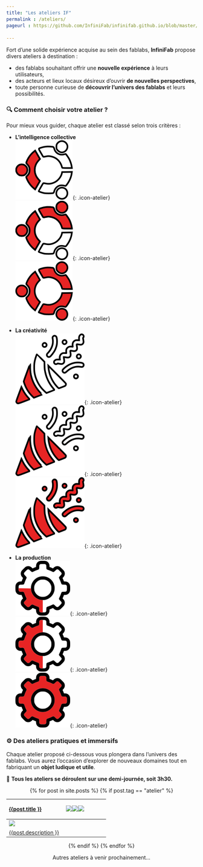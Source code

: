 ```yaml
---
title: "Les ateliers IF"
permalink : /ateliers/
pageurl : https://github.com/InfiniFab/infinifab.github.io/blob/master/ateliers.md

---
```

Fort d’une solide expérience acquise au sein des fablabs, **InfiniFab** propose divers ateliers à destination :  
- des fablabs souhaitant offrir une **nouvelle expérience** à leurs utilisateurs,  
- des acteurs et lieux locaux désireux d’ouvrir **de nouvelles perspectives**,  
- toute personne curieuse de **découvrir l’univers des fablabs** et leurs possibilités.  

### 🔍 **Comment choisir votre atelier ?**  

Pour mieux vous guider, chaque atelier est classé selon trois critères :  

- **L’intelligence collective**  
  ![](/asset/icon%20ateliers/col1.png){: .icon-atelier}  
  ![](/asset/icon%20ateliers/col2.png){: .icon-atelier}  
  ![](/asset/icon%20ateliers/col3.png){: .icon-atelier}  

- **La créativité**  
  ![](/asset/icon%20ateliers/crea1.png){: .icon-atelier}  
  ![](/asset/icon%20ateliers/crea2.png){: .icon-atelier}  
  ![](/asset/icon%20ateliers/crea3.png){: .icon-atelier}  

- **La production**  
  ![](/asset/icon%20ateliers/prod%201.png){: .icon-atelier}  
  ![](/asset/icon%20ateliers/prod%202.png){: .icon-atelier}  
  ![](/asset/icon%20ateliers/prod%203.png){: .icon-atelier}  

### ⚙️ **Des ateliers pratiques et immersifs**  

Chaque atelier proposé ci-dessous vous plongera dans l’univers des fablabs. Vous aurez l’occasion d’explorer de nouveaux domaines tout en fabriquant un **objet ludique et utile**.  

📅 **Tous les ateliers se déroulent sur une demi-journée, soit 3h30.**  





<div align="center">
  {% for post in site.posts %}
    {% if post.tag == "atelier" %}
    <a href="{{post.permalink}}">
    <div class="div-class">
    <a href="{{post.permalink}}">
    <table class="tableau-atelier"><thead>
      <tr>
        <th colspan="2"><p class="min-atelier-titre">{{post.title }}</p></th>
        <th width="150px"><img  class="icon-atelier"  src="{{post.ic}}" /><img  class="icon-atelier"  src="{{post.crea}}" /><img  class="icon-atelier"  src="{{post.prod}}" /></th>
      </tr></thead>
    <tbody>
      <tr>
        <td colspan="3"><img  class="mini-atelier"  src="{{post.image}}" /></td>
      </tr>
      <tr>
        <td class="mini-atelier-desc" colspan="3">{{post.description }}</td>
      </tr>
    </tbody>
    </table>
    </a>
  {% endif %}
  {% endfor %}
</div> 

<!-- {% for post in site.posts %}
{% if post.tag == "atelier" %}

| **[{{ post.title }}]({{ post.permalink }})** | ![Icône 1]({{ post.ic }}) ![Icône 2]({{ post.crea }}) ![Icône 3]({{ post.prod }}) |
|:--------------------------------------------:|:------------------------------------------:|
| ![Image de l’atelier]({{ post.image }}) |  |
| **Description :** {{ post.description }} |  |

---

{% endif %}
{% endfor %} -->


Autres ateliers à venir prochainement...



<!-- <style type="text/css">
.tg  {border-collapse:collapse;border-spacing:0;}
.tg td{border-color:white;border-style:solid;border-width:1px;font-family:Montserrat, sans-serif;font-size:14px;
  overflow:hidden;padding:10px 5px;word-break:normal;}
.tg th{border-color:black;border-style:solid;border-width:1px;font-family:Montserrat, sans-serif;font-size:14px;
  font-weight:normal;overflow:hidden;padding:10px 5px;word-break:normal;}
.tg .tg-c3ow{border-color:inherit;text-align:center;vertical-align:top}
.tg .tg-0pky{border-color:inherit;text-align:left;}
.tg .tg-0lax{text-align:left;vertical-align:top}
</style>

<div align="center">
  {% for post in site.posts %}
    {% if post.tag == "atelier" %}
    <div class="div-class">
    <table class="tg"><thead>
      <tr>
        <th class="tg-0pky" colspan="2"><p class="titre-min-atelier">{{post.title }}</p></th>
        <th class="tg-0pky"><img  class="icon-atelier"  src="{{post.ic}}" /><img  class="icon-atelier"  src="{{post.crea}}" /><img  class="icon-atelier"  src="{{post.prod}}" /></th>
      </tr></thead>
    <tbody>
      <tr>
        <td class="tg-0pky" colspan="3"><a href="{{post.permalink}}"><img  class="mini-atelier"  src="{{post.image}}" /></a></td>
      </tr>
      <tr>
        <td class="tg-0lax" colspan="3">{{post.description }}</td>
      </tr>
    </tbody>
    </table>
    </div>

    
    {% endif %}
  {% endfor %}
</div> -->



